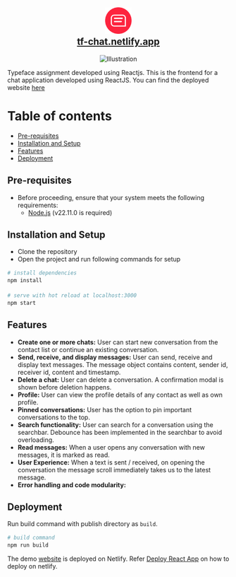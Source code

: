 <h2 align="center">
    <img src="./public/favicon.ico" alt="Logo" width="60" height="60" />
    <br />
    <a href="https://tf-chat.netlify.app">tf-chat.netlify.app</a>
</h2>

<div align="center">
    <img src="./src/images/_" alt="Illustration" />
</div>

Typeface assignment developed using Reactjs. This is the frontend for a chat application developed using ReactJS. You can find the deployed website [here](https://tf-chat.netlify.app)

# Table of contents

* [Pre-requisites](#pre-requisites)
* [Installation and Setup](#installation-and-setup)
* [Features](#features)
* [Deployment](#deployment)

## Pre-requisites

- Before proceeding, ensure that your system meets the following requirements:
  - [Node.js](https://nodejs.org/en/download/) (v22.11.0 is required)

## Installation and Setup

- Clone the repository
- Open the project and run following commands for setup

```bash
# install dependencies
npm install

# serve with hot reload at localhost:3000
npm start
```

## Features

- <b>Create one or more chats:</b> User can start new conversation from the contact list or continue an existing conversation.
- <b>Send, receive, and display messages:</b> User can send, receive and display text messages. The message object contains content, sender id, receiver id, content and timestamp.
- <b>Delete a chat:</b> User can delete a conversation. A confirmation  modal is shown before deletion happens.
- <b>Profile:</b> User can view the profile details of any contact as well as own profile.
- <b>Pinned conversations:</b> User has the option to pin important conversations to the top.
- <b>Search functionality:</b> User can search for a conversation using the searchbar. Debounce has been implemented in the searchbar to avoid overloading.
- <b>Read messages:</b> When a user opens any conversation with new messages, it is marked as read.
- <b>User Experience:</b> When a text is sent / received, on opening the conversation the message scroll immediately takes us to the latest message.
- <b>Error handling and code modularity:</b> 


## Deployment
Run build command with publish directory as `build`.

```bash
# build command
npm run build
```

The demo [website](https://tf-chat.netlify.app) is deployed on Netlify. Refer [Deploy React App](https://www.netlify.com/blog/2016/07/22/deploy-react-apps-in-less-than-30-seconds/) on how to deploy on netlify.